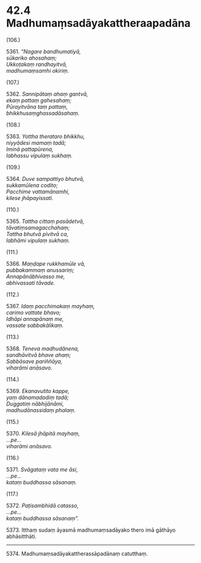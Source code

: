 

# 42.4 Madhumaṃsadāyakattheraapadāna



(106.)

5361\. _“Nagare bandhumatiyā,_  
_sūkariko ahosahaṃ;_  
_Ukkoṭakaṃ randhayitvā,_  
_madhumaṃsamhi okiriṃ._  


(107.)

5362\. _Sannipātaṃ ahaṃ gantvā,_  
_ekaṃ pattaṃ gahesahaṃ;_  
_Pūrayitvāna taṃ pattaṃ,_  
_bhikkhusaṃghassadāsahaṃ._  


(108.)

5363\. _Yottha therataro bhikkhu,_  
_niyyādesi mamaṃ tadā;_  
_Iminā pattapūrena,_  
_labhassu vipulaṃ sukhaṃ._  


(109.)

5364\. _Duve sampattiyo bhutvā,_  
_sukkamūlena codito;_  
_Pacchime vattamānamhi,_  
_kilese jhāpayissati._  


(110.)

5365\. _Tattha cittaṃ pasādetvā,_  
_tāvatiṃsamagacchahaṃ;_  
_Tattha bhutvā pivitvā ca,_  
_labhāmi vipulaṃ sukhaṃ._  


(111.)

5366\. _Maṇḍape rukkhamūle vā,_  
_pubbakammaṃ anussariṃ;_  
_Annapānābhivasso me,_  
_abhivassati tāvade._  


(112.)

5367\. _Idaṃ pacchimakaṃ mayhaṃ,_  
_carimo vattate bhavo;_  
_Idhāpi annapānaṃ me,_  
_vassate sabbakālikaṃ._  


(113.)

5368\. _Teneva madhudānena,_  
_sandhāvitvā bhave ahaṃ;_  
_Sabbāsave pariññāya,_  
_viharāmi anāsavo._  


(114.)

5369\. _Ekanavutito kappe,_  
_yaṃ dānamadadiṃ tadā;_  
_Duggatiṃ nābhijānāmi,_  
_madhudānassidaṃ phalaṃ._  


(115.)

5370\. _Kilesā jhāpitā mayhaṃ,_  
_…pe…_  
_viharāmi anāsavo._  


(116.)

5371\. _Svāgataṃ vata me āsi,_  
_…pe…_  
_kataṃ buddhassa sāsanaṃ._  


(117.)

5372\. _Paṭisambhidā catasso,_  
_…pe…_  
_kataṃ buddhassa sāsanaṃ”._  


5373\. Itthaṃ sudaṃ āyasmā madhumaṃsadāyako thero imā gāthāyo abhāsitthāti.

---

5374\. Madhumaṃsadāyakattherassāpadānaṃ catutthaṃ.





